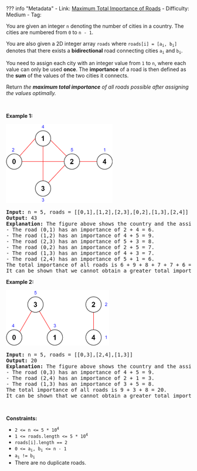 
??? info "Metadata"
    - Link: [Maximum Total Importance of Roads](https://leetcode.com/problems/maximum-total-importance-of-roads)
    - Difficulty: Medium
    - Tag: 

<p>You are given an integer <code>n</code> denoting the number of cities in a country. The cities are numbered from <code>0</code> to <code>n - 1</code>.</p>

<p>You are also given a 2D integer array <code>roads</code> where <code>roads[i] = [a<sub>i</sub>, b<sub>i</sub>]</code> denotes that there exists a <strong>bidirectional</strong> road connecting cities <code>a<sub>i</sub></code> and <code>b<sub>i</sub></code>.</p>

<p>You need to assign each city with an integer value from <code>1</code> to <code>n</code>, where each value can only be used <strong>once</strong>. The <strong>importance</strong> of a road is then defined as the <strong>sum</strong> of the values of the two cities it connects.</p>

<p>Return <em>the <strong>maximum total importance</strong> of all roads possible after assigning the values optimally.</em></p>

<p>&nbsp;</p>
<p><strong>Example 1:</strong></p>
<img alt="" src="problem-assets/https:--assets.leetcode.com-uploads-2022-04-07-ex1drawio.png" style="width: 290px; height: 215px;" />
<pre>
<strong>Input:</strong> n = 5, roads = [[0,1],[1,2],[2,3],[0,2],[1,3],[2,4]]
<strong>Output:</strong> 43
<strong>Explanation:</strong> The figure above shows the country and the assigned values of [2,4,5,3,1].
- The road (0,1) has an importance of 2 + 4 = 6.
- The road (1,2) has an importance of 4 + 5 = 9.
- The road (2,3) has an importance of 5 + 3 = 8.
- The road (0,2) has an importance of 2 + 5 = 7.
- The road (1,3) has an importance of 4 + 3 = 7.
- The road (2,4) has an importance of 5 + 1 = 6.
The total importance of all roads is 6 + 9 + 8 + 7 + 7 + 6 = 43.
It can be shown that we cannot obtain a greater total importance than 43.
</pre>

<p><strong>Example 2:</strong></p>
<img alt="" src="problem-assets/https:--assets.leetcode.com-uploads-2022-04-07-ex2drawio.png" style="width: 281px; height: 151px;" />
<pre>
<strong>Input:</strong> n = 5, roads = [[0,3],[2,4],[1,3]]
<strong>Output:</strong> 20
<strong>Explanation:</strong> The figure above shows the country and the assigned values of [4,3,2,5,1].
- The road (0,3) has an importance of 4 + 5 = 9.
- The road (2,4) has an importance of 2 + 1 = 3.
- The road (1,3) has an importance of 3 + 5 = 8.
The total importance of all roads is 9 + 3 + 8 = 20.
It can be shown that we cannot obtain a greater total importance than 20.
</pre>

<p>&nbsp;</p>
<p><strong>Constraints:</strong></p>

<ul>
	<li><code>2 &lt;= n &lt;= 5 * 10<sup>4</sup></code></li>
	<li><code>1 &lt;= roads.length &lt;= 5 * 10<sup>4</sup></code></li>
	<li><code>roads[i].length == 2</code></li>
	<li><code>0 &lt;= a<sub>i</sub>, b<sub>i</sub> &lt;= n - 1</code></li>
	<li><code>a<sub>i</sub> != b<sub>i</sub></code></li>
	<li>There are no duplicate roads.</li>
</ul>
